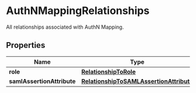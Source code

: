 # AuthNMappingRelationships

All relationships associated with AuthN Mapping.

## Properties

| Name                       | Type                                                                                | Description | Notes      |
| -------------------------- | ----------------------------------------------------------------------------------- | ----------- | ---------- |
| **role**                   | [**RelationshipToRole**](RelationshipToRole.md)                                     |             | [optional] |
| **samlAssertionAttribute** | [**RelationshipToSAMLAssertionAttribute**](RelationshipToSAMLAssertionAttribute.md) |             | [optional] |
